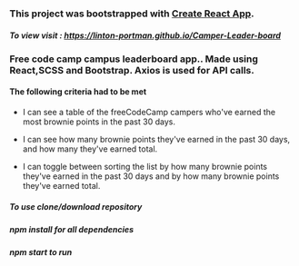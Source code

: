 ### This project was bootstrapped with [Create React App](https://github.com/facebookincubator/create-react-app).

##### To view visit : https://linton-portman.github.io/Camper-Leader-board

### Free code camp campus leaderboard app.. Made using React,SCSS and Bootstrap. Axios is used for API calls. 

#### The following criteria had to be met
* I can see a table of the freeCodeCamp campers who've earned the most brownie points in the past 30 days.

* I can see how many brownie points they've earned in the past 30 days, and how many they've earned total.

* I can toggle between sorting the list by how many brownie points they've earned in the past 30 days and by how many brownie points they've earned total.

##### To use clone/download repository
##### npm install for all dependencies
##### npm start to run
